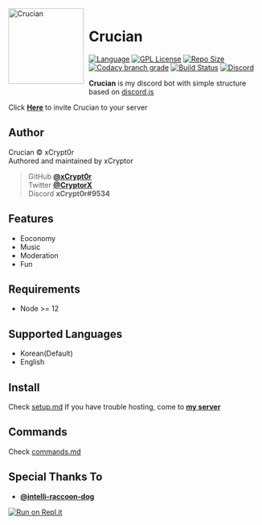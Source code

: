 <img width="150" height="150" align="left" style="float: left; margin: 0 10px 10px 0;" alt="Crucian" src="https://imgur.com/QvReqZN.png">

# Crucian
[![Language](https://img.shields.io/badge/Language-Node.js-red?style=for-the-badge&logo=node.js)][nodejs]
[![GPL License](https://img.shields.io/badge/License-GPL-blue?style=for-the-badge&logo=github)](LICENSE)
[![Repo Size](https://img.shields.io/github/languages/code-size/xCrypt0r/Crucian?style=for-the-badge&label=SIZE&logo=github)](/../../)
[![Codacy branch grade](https://img.shields.io/codacy/grade/a3f21df5a2c84e789dc94b0c66ce5aac/master?style=for-the-badge&label=QUALITY&logo=codacy)][codacy]
[![Build Status](https://img.shields.io/travis/xCrypt0r/Crucian/master?style=for-the-badge&logo=travis)][travis]
[![Discord](https://img.shields.io/discord/374188444433252363?color=7289da&label=discord&logo=discord&logoColor=white&style=for-the-badge)][my server]

**Crucian** is my discord bot with simple structure based on [discord.js](https://github.com/discordjs/discord.js)

Click [**Here**](https://discordapp.com/api/oauth2/authorize?client_id=508679069571743746&permissions=8&scope=bot) to invite Crucian to your server

## Author
Crucian © xCrypt0r  
Authored and maintained by xCryptor  

> GitHub [**@xCrypt0r**][my github]  
> Twitter [**@CryptorX**][my twitter]  
> Discord **xCrypt0r#9534**  

## Features
-  Eoconomy
-  Music
-  Moderation
-  Fun

## Requirements
-   Node >= 12

## Supported Languages
-   Korean(Default)
-   English

## Install
Check [setup.md](docs/setup.md)
If you have trouble hosting, come to [**my server**][my server]

## Commands
Check [commands.md](docs/commands.md)

## Special Thanks To
- [**@intelli-raccoon-dog**](https://github.com/intelli-raccoon-dog)

[nodejs]: https://nodejs.org/en/about/
[codacy]: https://app.codacy.com/manual/fireintheholl/Crucian/dashboard
[travis]: https://travis-ci.org/xCrypt0r/Crucian
[my server]: https://discord.gg/35Y8ePX
[my github]: https://github.com/xCrypt0r
[my twitter]: https://twitter.com/Crypt0rX

[![Run on Repl.it](https://repl.it/badge/github/xCrypt0r/Crucian)](https://repl.it/github/xCrypt0r/Crucian)